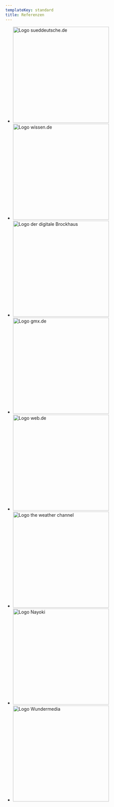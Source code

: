 ```yaml
---
templateKey: standard
title: Referenzen
---
```


<ul class="references">
  <li><img src="/img/sueddeutsche-de.svg" title="Logo sueddeutsche.de" width="300" /></li>
  <li><img src="/img/wissen-de.jpg" title="Logo wissen.de" width="300" /></li>
  <li><img src="/img/brockhaus.svg" title="Logo der digitale Brockhaus" width="300" /></li>
  <li><img src="/img/gmx-de.png" title="Logo gmx.de" width="300" /></li>
  <li><img src="/img/web-de.svg" title="Logo web.de" width="300" /></li>
  <li><img src="/img/weather-channel.jpg" title="Logo the weather channel" width="300" /></li>
  <li><img src="/img/nayoki.jpg" title="Logo Nayoki" width="300" /></li>
  <li><img src="/img/wundermedia.png" title="Logo Wundermedia" width="300" /></li>
</ul>
